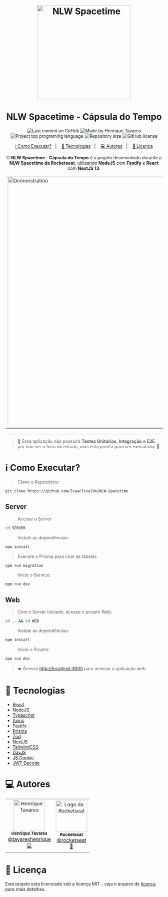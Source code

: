<h1 align="center">
   <img src="https://raw.githubusercontent.com/tavareshenrique/nlw-spacetime/main/web/src/app/icon.png" alt="NLW Spacetime" width="300"/>
</h1>
<h1 align="center">
   NLW Spacetime - Cápsula do Tempo
</h1>

<p align="center">
  <img alt="Last commit on GitHub" src="https://img.shields.io/github/last-commit/tavareshenrique/nlw-spacetime?color=6c4ad0">
  <img alt="Made by Henrique Tavares" src="https://img.shields.io/badge/made%20by-Henrique Tavares-%20?color=6c4ad0">
  <img alt="Project top programing language" src="https://img.shields.io/github/languages/top/tavareshenrique/nlw-spacetime?color=6c4ad0">
  <img alt="Repository size" src="https://img.shields.io/github/repo-size/tavareshenrique/nlw-spacetime?color=6c4ad0">
  <img alt="GitHub license" src="https://img.shields.io/github/license/tavareshenrique/nlw-spacetime?color=6c4ad0">
</p>

<p align="center">
  <a href="#information_source-como-executar">ℹ️ Como Executar?</a>&nbsp;&nbsp;&nbsp;|&nbsp;&nbsp;&nbsp;
  <a href="#rocket-tecnologias">🚀 Tecnologias</a>&nbsp;&nbsp;&nbsp;|&nbsp;&nbsp;&nbsp;
  <a href="#computer-autores">💻 Autores</a>&nbsp;&nbsp;&nbsp;|&nbsp;&nbsp;&nbsp;
  <a href="#memo-licença">📝 Licença</a>
</p>

<p align="center">
  O <b>NLW Spacetime - Cápsula do Tempo</b> é o projeto desenvolvido durante a <b>NLW Spacetime da Rocketseat</b>, utilizando <b>NodeJS</b> com <b>Fastify</b> e <b>React</b> com <b>NextJS 13</b>.
</p>

<p align="center">
  <table>
    <tr>
      <td>
        <img alt="Demonstration" src="https://github.com/tavareshenrique/nlw-spacetime/blob/main/previews/NLW-Spacetime.gif?raw=true" width="800px" />
      </td>
    </tr>
  </table>
</p>

---

> 🧪 Essa aplicação não possuirá **Testes Unitários**, **Integração** e **E2E** por não ser o foco do estudo, mas está pronta para ser executada. 🧪

# :information_source: Como Executar?

> Clone o Repositório:

```bash
git clone https://github.com/IsaacIsvaldo/NLW-Spacetime
```

## Server

> Acesse o Server

```bash
cd SERVER
```

> Instale as dependências:

```bash
npm install
```


> Execute o Prisma para criar as tabelas

```bash
npm run migration
```

> Inicie o Serviço:

```bash
npm run dev
```

## Web

> Com o Server Iniciado, acesse o projeto Web:

```bash
cd .. && cd WEB
```

> Instale as dependências:

```bash
npm install
```



> Inicie o Projeto:

```bash
npm run dev
```

> ➡️ Acesse [http://localhost:3000](http://localhost:3000) para acessar a aplicação web.


# :rocket: Tecnologias

- [React](https://reactjs.org/)
- [NodeJS](https://nodejs.org/en/)
- [Typescript](https://www.typescriptlang.org/)
- [Axios](https://axios-http.com/ptbr/docs/intro)
- [Fastify](https://www.fastify.io/)
- [Prisma](https://www.prisma.io/)
- [Zod](https://zod.dev/)
- [NextJS](https://nextjs.org/)
- [TailwindCSS](https://tailwindcss.com/)
- [DayJS](https://day.js.org/)
- [JS Cookie](https://github.com/js-cookie/js-cookie)
- [JWT Decode](https://github.com/auth0/jwt-decode#readme)

# :computer: Autores

<table>
  <tr>
    <td align="center">
      <a href="http://github.com/tavareshenrique/">
        <img src="https://avatars1.githubusercontent.com/u/27022914?v=4" width="100px;" alt="Henrique Tavares"/>
        <br />
        <sub>
          <b>Henrique Tavares</b>
        </sub>
       </a>
       <br />
       <a href="https://www.linkedin.com/in/tavareshenrique/" title="Linkedin">@tavareshenrique</a>
       <br />
       <a href="https://github.com/tavareshenrique/go-barber-web-ts/commits?author=tavareshenrique" title="Code">💻</a>
    </td>
    <td align="center">
      <a href="http://github.com/rocketseat/">
        <img src="https://avatars.githubusercontent.com/u/28929274?s=200&v=4" width="100px;" alt="Logo da Rocketseat"/>
        <br />
        <sub>
          <b>Rocketseat</b>
        </sub>
       </a>
       <br />
       <a href="http://github.com/rocketseat/" title="Linkedin">@rocketseat</a>
       <br />
       <a href="https://github.com/tavareshenrique/go-barber-web-ts/commits?author=tavareshenrique" title="Education Platform">🚀</a>
    </td>
  </tr>
</table>

# :memo: Licença

Este projeto está licenciado sob a licença MIT - veja o arquivo de [licença](./LICENSE) para mais detalhes.
